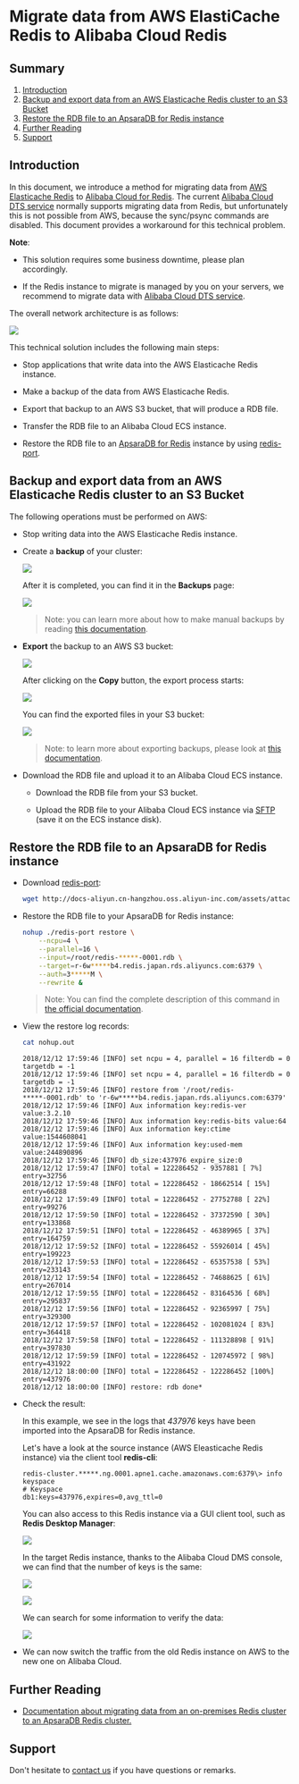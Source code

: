 # Migrate data from AWS ElastiCache Redis to Alibaba Cloud Redis

## Summary
1. [Introduction](#introduction)
2. [Backup and export data from an AWS Elasticache Redis cluster to an S3 Bucket](#backup-and-export-data-from-an-aws-elasticache-redis-cluster-to-an-s3-bucket)
3. [Restore the RDB file to an ApsaraDB for Redis instance](#restore-the-rdb-file-to-an-apsaradb-for-redis-instance)
4. [Further Reading](#further-reading)
5. [Support](#support)

## Introduction
In this document, we introduce a method for migrating data from 
[AWS Elasticache Redis](https://aws.amazon.com/elasticache/redis/) to
[Alibaba Cloud for Redis](https://www.alibabacloud.com/product/apsaradb-for-redis). The current
[Alibaba Cloud DTS service](https://www.alibabacloud.com/product/data-transmission-service) normally supports
migrating data from Redis, but unfortunately this is not possible from AWS, because the sync/psync commands are
disabled. This document provides a workaround for this technical problem.

**Note**:

-   This solution requires some business downtime, please plan accordingly.

-   If the Redis instance to migrate is managed by you on your servers, we recommend to migrate data with
    [Alibaba Cloud DTS service](https://www.alibabacloud.com/product/data-transmission-service).

The overall network architecture is as follows:

![](images/network_architecture.png)

This technical solution includes the following main steps:

-   Stop applications that write data into the AWS Elasticache Redis instance.

-   Make a backup of the data from AWS Elasticache Redis.

-   Export that backup to an AWS S3 bucket, that will produce a RDB file.

-   Transfer the RDB file to an Alibaba Cloud ECS instance.

-   Restore the RDB file to an [ApsaraDB for Redis](https://www.alibabacloud.com/product/apsaradb-for-redis) instance
    by using [redis-port](https://github.com/CodisLabs/redis-port).

## Backup and export data from an AWS Elasticache Redis cluster to an S3 Bucket
The following operations must be performed on AWS:

-   Stop writing data into the AWS Elasticache Redis instance.

-   Create a **backup** of your cluster:

    ![](images/5905fb087626c9895e2af18963921adb.png)

    After it is completed, you can find it in the **Backups** page:

    ![](images/42348e56fedd06a3396f17f3692256dc.png)

    > Note: you can learn more about how to make manual backups by reading
    > [this documentation](https://docs.aws.amazon.com/AmazonElastiCache/latest/red-ug/backups-manual.html).

-   **Export** the backup to an AWS S3 bucket:

    ![](images/53a7b81b5b7a6f7bcf63cf989f40fb11.png)

    After clicking on the **Copy** button, the export process starts:

    ![](images/293b7e6b326b0ac9ce1cb65ef09bd42b.png)

    You can find the exported files in your S3 bucket:

    ![](images/dd908c64fb94d344a8ade9378fb36207.png)

    > Note: to learn more about exporting backups, please look at
    > [this documentation](https://docs.aws.amazon.com/AmazonElastiCache/latest/red-ug/backups-exporting.html).

-   Download the RDB file and upload it to an Alibaba Cloud ECS instance.

    -   Download the RDB file from your S3 bucket.

    -   Upload the RDB file to your Alibaba Cloud ECS instance via
        [SFTP](https://en.wikipedia.org/wiki/SSH_File_Transfer_Protocol) (save it on the ECS instance disk).

## Restore the RDB file to an ApsaraDB for Redis instance
-   Download [redis-port](https://github.com/CodisLabs/redis-port):

    ```bash
    wget http://docs-aliyun.cn-hangzhou.oss.aliyun-inc.com/assets/attach/85829/cn_zh/1533199526614/redis-port%282%29
    ```

-   Restore the RDB file to your ApsaraDB for Redis instance:

    ```bash
    nohup ./redis-port restore \
        --ncpu=4 \
        --parallel=16 \
        --input=/root/redis-*****-0001.rdb \
        --target=r-6w*****b4.redis.japan.rds.aliyuncs.com:6379 \
        --auth=3*****M \
        --rewrite &
    ```

    > Note: You can find the complete description of this command in
    > [the official documentation](https://github.com/CodisLabs/redis-port/blob/redis-4.x-cgo/README.md).

-   View the restore log records:

    ```bash
    cat nohup.out
    ```
    ```
    2018/12/12 17:59:46 [INFO] set ncpu = 4, parallel = 16 filterdb = 0 targetdb = -1
    2018/12/12 17:59:46 [INFO] set ncpu = 4, parallel = 16 filterdb = 0 targetdb = -1
    2018/12/12 17:59:46 [INFO] restore from '/root/redis-*****-0001.rdb' to 'r-6w*****b4.redis.japan.rds.aliyuncs.com:6379'
    2018/12/12 17:59:46 [INFO] Aux information key:redis-ver value:3.2.10
    2018/12/12 17:59:46 [INFO] Aux information key:redis-bits value:64
    2018/12/12 17:59:46 [INFO] Aux information key:ctime value:1544608041
    2018/12/12 17:59:46 [INFO] Aux information key:used-mem value:244890896
    2018/12/12 17:59:46 [INFO] db_size:437976 expire_size:0
    2018/12/12 17:59:47 [INFO] total = 122286452 - 9357881 [ 7%] entry=32756
    2018/12/12 17:59:48 [INFO] total = 122286452 - 18662514 [ 15%] entry=66288
    2018/12/12 17:59:49 [INFO] total = 122286452 - 27752788 [ 22%] entry=99276
    2018/12/12 17:59:50 [INFO] total = 122286452 - 37372590 [ 30%] entry=133868
    2018/12/12 17:59:51 [INFO] total = 122286452 - 46389965 [ 37%] entry=164759
    2018/12/12 17:59:52 [INFO] total = 122286452 - 55926014 [ 45%] entry=199223
    2018/12/12 17:59:53 [INFO] total = 122286452 - 65357538 [ 53%] entry=233143
    2018/12/12 17:59:54 [INFO] total = 122286452 - 74688625 [ 61%] entry=267014
    2018/12/12 17:59:55 [INFO] total = 122286452 - 83164536 [ 68%] entry=295837
    2018/12/12 17:59:56 [INFO] total = 122286452 - 92365997 [ 75%] entry=329300
    2018/12/12 17:59:57 [INFO] total = 122286452 - 102081024 [ 83%] entry=364418
    2018/12/12 17:59:58 [INFO] total = 122286452 - 111328898 [ 91%] entry=397830
    2018/12/12 17:59:59 [INFO] total = 122286452 - 120745972 [ 98%] entry=431922
    2018/12/12 18:00:00 [INFO] total = 122286452 - 122286452 [100%] entry=437976
    2018/12/12 18:00:00 [INFO] restore: rdb done*
    ```
    
-   Check the result:

    In this example, we see in the logs that *437976* keys have been imported into the ApsaraDB for Redis instance.

    Let's have a look at the source instance (AWS Eleasticache Redis instance) via the client tool **redis-cli**:
    
    ```
    redis-cluster.*****.ng.0001.apne1.cache.amazonaws.com:6379\> info keyspace
    # Keyspace
    db1:keys=437976,expires=0,avg_ttl=0
    ```
    
    You can also access to this Redis instance via a GUI client tool, such as **Redis Desktop Manager**:

    ![](images/9a81981d7890dec9ccd49ac789f03625.png)

    In the target Redis instance, thanks to the Alibaba Cloud DMS console, we can find that the number of keys
    is the same:

    ![](images/19c311f9d3979c945014dc04d0a442dc.png)

    ![](images/cf0dd3d0d2681fa58ae620058ac41aba.png)

    We can search for some information to verify the data:

    ![](images/462465fbccdff9f10e03f6ca39f0f22a.png)

-   We can now switch the traffic from the old Redis instance on AWS to the new one on Alibaba Cloud.

## Further Reading
* [Documentation about migrating data from an on-premises Redis cluster to an ApsaraDB Redis cluster.](https://www.alibabacloud.com/help/doc-detail/85180.htm)

## Support
Don't hesitate to [contact us](mailto:projectdelivery@alibabacloud.com) if you have questions or remarks.